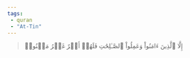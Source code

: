 ```yaml
---
tags: 
 - quran 
 - "At-Tin"
---
```


> إِلَّا ٱلَّذِينَ ءَامَنُواْ وَعَمِلُواْ ٱلصَّـٰلِحَٰتِ فَلَهُمۡ أَجۡرٌ غَيۡرُ مَمۡنُونٖ
